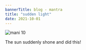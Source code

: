 ```yaml
---
bannerTitle: blog - mantra
title: "sudden light"
date: 2021-10-01
---
```


![mani 10](/images/mani/mani10/mani10-sudden-light.jpg)

The sun suddenly shone and did this!

